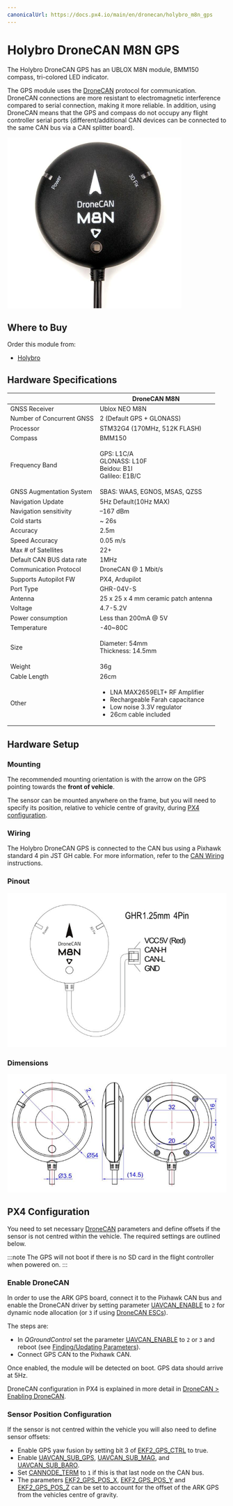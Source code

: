 ```yaml
---
canonicalUrl: https://docs.px4.io/main/en/dronecan/holybro_m8n_gps
---
```


# Holybro DroneCAN M8N GPS

The Holybro DroneCAN GPS has an UBLOX M8N module, BMM150 compass, tri-colored LED indicator.

The GPS module uses the [DroneCAN](README.md) protocol for communication.
DroneCAN connections are more resistant to electromagnetic interference compared to serial connection, making it more reliable.
In addition, using DroneCAN means that the GPS and compass do not occupy any flight controller serial ports (different/additional CAN devices can be connected to the same CAN bus via a CAN splitter board).

<img src="../../assets/hardware/gps/hb_dronecan_m8n/hb_dronecan_m8n_gps.jpg" width="400px" title="Hero diagram for the GPS module" /> 


## Where to Buy

Order this module from:

* [Holybro](https://holybro.com/products/dronecan-m8n-gps) 

## Hardware Specifications

|                           | DroneCAN M8N                                                                                                                                       |
| ------------------------- | -------------------------------------------------------------------------------------------------------------------------------------------------- |
| GNSS Receiver             | Ublox NEO M8N                                                                                                                                      |
| Number of Concurrent GNSS | 2 (Default GPS + GLONASS)                                                                                                                          |
| Processor                 | STM32G4 (170MHz, 512K FLASH)                                                                                                                       |
| Compass                   | BMM150                                                                                                                                             |
| Frequency Band            | <p>GPS: L1C/A<br>GLONASS: L10F<br>Beidou: B1I<br>Galileo: E1B/C</p>                                                                                |
| GNSS Augmentation System  | SBAS: WAAS, EGNOS, MSAS, QZSS                                                                                                                      |
| Navigation Update         | 5Hz Default(10Hz MAX)                                                                                                                              |
| Navigation sensitivity    |  –167 dBm                                                                                                                                          |
| Cold starts               | \~ 26s                                                                                                                                             |
| Accuracy                  | 2.5m                                                                                                                                               |
| Speed Accuracy            | 0.05 m/s                                                                                                                                           |
| Max # of Satellites       | 22+                                                                                                                                                |
| Default CAN BUS data rate | 1MHz                                                                                                                                               |
| Communication Protocol    | DroneCAN @ 1 Mbit/s                                                                                                                                |
| Supports Autopilot FW     | PX4, Ardupilot                                                                                                                                     |
| Port Type                 | GHR-04V-S                                                                                                                                          |
| Antenna                   | 25 x 25 x 4 mm ceramic patch antenna                                                                                                               |
| Voltage                   | 4.7-5.2V                                                                                                                                           |
| Power consumption         | Less than 200mA @ 5V                                                                                                                               |
| Temperature               | -40\~80C                                                                                                                                           |
| Size                      | <p>Diameter: 54mm<br>Thickness: 14.5mm</p>                                                                                                         |
| Weight                    | 36g                                                                                                                                                |
| Cable Length              | 26cm                                                                                                                                               |
| Other                     | <ul><li>LNA MAX2659ELT+ RF Amplifier</li><li>Rechargeable Farah capacitance</li><li>Low noise 3.3V regulator</li><li>26cm cable included</li></ul> |

## Hardware Setup

### Mounting

The recommended mounting orientation is with the arrow on the GPS pointing towards the **front of vehicle**.

The sensor can be mounted anywhere on the frame, but you will need to specify its position, relative to vehicle centre of gravity, during [PX4 configuration](#px4-configuration).

### Wiring

The Holybro DroneCAN GPS is connected to the CAN bus using a Pixhawk standard 4 pin JST GH cable.
For more information, refer to the [CAN Wiring](../can/README.md#wiring) instructions.

### Pinout

![Diagram showing GPS pinouts](../../assets/hardware/gps/hb_dronecan_m8n/hb_dronecan_m8n_gps_pinout.jpg)

### Dimensions

![Diagram showing GPS dimensions](../../assets/hardware/gps/hb_dronecan_m8n/hb_dronecan_m8n_gps_dimension.jpg)


## PX4 Configuration

You need to set necessary [DroneCAN](README.md) parameters and define offsets if the sensor is not centred within the vehicle.
The required settings are outlined below.

:::note
The GPS will not boot if there is no SD card in the flight controller when powered on.
:::

### Enable DroneCAN

In order to use the ARK GPS board, connect it to the Pixhawk CAN bus and enable the DroneCAN driver by setting parameter [UAVCAN_ENABLE](../advanced_config/parameter_reference.md#UAVCAN_ENABLE) to `2` for dynamic node allocation (or `3` if using [DroneCAN ESCs](../dronecan/escs.md)).

The steps are:

- In *QGroundControl* set the parameter [UAVCAN_ENABLE](../advanced_config/parameter_reference.md#UAVCAN_ENABLE) to `2` or `3` and reboot (see [Finding/Updating Parameters](../advanced_config/parameters.md)).
- Connect GPS CAN to the Pixhawk CAN.

Once enabled, the module will be detected on boot.
GPS data should arrive at 5Hz.

DroneCAN configuration in PX4 is explained in more detail in [DroneCAN > Enabling DroneCAN](../dronecan/README.md#enabling-dronecan).

### Sensor Position Configuration

If the sensor is not centred within the vehicle you will also need to define sensor offsets:

- Enable GPS yaw fusion by setting bit 3 of [EKF2_GPS_CTRL](../advanced_config/parameter_reference.md#EKF2_GPS_CTRL) to true.
- Enable [UAVCAN_SUB_GPS](../advanced_config/parameter_reference.md#UAVCAN_SUB_GPS), [UAVCAN_SUB_MAG](../advanced_config/parameter_reference.md#UAVCAN_SUB_MAG), and [UAVCAN_SUB_BARO](../advanced_config/parameter_reference.md#UAVCAN_SUB_BARO).
- Set [CANNODE_TERM](../advanced_config/parameter_reference.md#CANNODE_TERM) to `1` if this is that last node on the CAN bus.
- The parameters [EKF2_GPS_POS_X](../advanced_config/parameter_reference.md#EKF2_GPS_POS_X), [EKF2_GPS_POS_Y](../advanced_config/parameter_reference.md#EKF2_GPS_POS_Y) and [EKF2_GPS_POS_Z](../advanced_config/parameter_reference.md#EKF2_GPS_POS_Z) can be set to account for the offset of the ARK GPS from the vehicles centre of gravity.
